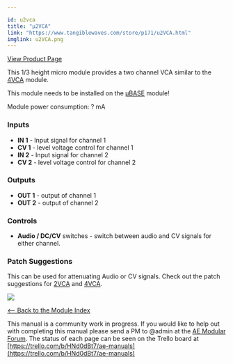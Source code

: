 ```yaml
---

id: u2vca
title: "µ2VCA"
link: "https://www.tangiblewaves.com/store/p171/u2VCA.html"
imglink: u2VCA.png
---
```



[View Product Page](https://www.tangiblewaves.com/store/p171/u2VCA.html)

This 1/3 height micro module provides a two channel VCA similar to the [4VCA](https://wiki.aemodular.com/pmwiki.php/AeManual/4VCA) module.

This module needs to be installed on the [µBASE](https://wiki.aemodular.com/pmwiki.php/AeManual/UBASE) module!

Module power consumption: ? mA

### Inputs

*   **IN 1** - Input signal for channel 1
*   **CV 1** - level voltage control for channel 1
*   **IN 2** - Input signal for channel 2
*   **CV 2** - level voltage control for channel 2

### Outputs

*   **OUT 1** - output of channel 1
*   **OUT 2** - output of channel 2

### Controls

*   **Audio / DC/CV** switches - switch between audio and CV signals for either channel.

### Patch Suggestions

This can be used for attenuating Audio or CV signals. Check out the patch suggestions for [2VCA](https://wiki.aemodular.com/pmwiki.php/AeManual/2VCA) and [4VCA](https://wiki.aemodular.com/pmwiki.php/AeManual/4VCA).

[![](/images/th00---u2VCA.png.jpg)](https://wiki.aemodular.com/uploads/AeManual/U2VCA/u2VCA.png "u2VCA")

[<-- Back to the Module Index](https://wiki.aemodular.com/pmwiki.php/AeManual/Modules)

This manual is a community work in progress. If you would like to help out with completing this manual please send a PM to @admin at the [AE Modular Forum](http://forum.aemodular.com). The status of each page can be seen on the Trello board at [https://trello.com/b/HNd0dBt7/ae-manuals](https://trello.com/b/HNd0dBt7/ae-manuals)